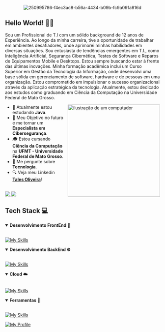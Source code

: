 <div align="center">

![250995786-f4ec3ac8-b56a-4434-b09b-fc9a091a816d](https://github.com/user-attachments/assets/75e024bc-91b8-421c-a3c7-cd0490640fc7)


</div>

## Hello World! 👋✨

Sou um Profissional de T.I com um sólido background de 12 anos de Experiência. Ao longo da minha carreira, tive a oportunidade de trabalhar em ambientes desafiadores, onde aprimorei minhas habilidades em diversas situações. Sou entusiasta de tendências emergentes em T.I., como Inteligência Artificial, Segurança Cibernética, Testes de Software e Reparos de Equipamentos Mobile e Desktops. Estou sempre buscando estar à frente das últimas inovações. Minha formação acadêmica inclui um Curso Superior em Gestão da Tecnologia da Informação, onde desenvolvi uma base sólida em gerenciamento de software, hardware e de pessoas em uma organização. 
Estou comprometido em impulsionar o sucesso organizacional através da aplicação estratégica da tecnologia. Atualmente, estou dedicado aos estudos como graduando em Ciência da Computação na Universidade Federal de Mato Grosso.


<img src="https://raw.githubusercontent.com/MicaelliMedeiros/micaellimedeiros/master/image/computer-illustration.png" alt="ilustração de um computador" min-width="300px" max-width="300px" width="300px" align="right">

* 🌱 Atualmente estou estudando **Java**.
* 🚀 Meu Objetivo no futuro e me tornar um **Especialista em Cibersegurança**.
* 🎓 Estou cursando **Ciência da Computação** na **UFMT - Universidade Federal de Mato Grosso**.
* 💬 Me pergunte sobre **Tecnologia**.
* 🔍 Veja meu Linkedin [**Tales Oliveira**](https://www.linkedin.com/in/talesoliveira57/)!

<br>

<a href = "mailto:tales.mix@gmail.com">
<img src="https://img.shields.io/badge/Gmail-D14836?style=plastic&logo=gmail&logoColor=white" target="_blank" >
</a>
<a href="https://www.linkedin.com/in/talesoliveira57/" target="_blank">
<img src="https://img.shields.io/badge/LinkedIn-0077B5?style=plastic&logo=linkedin&logoColor=white" target="_blank">
</a>

## Tech Stack 💻

<details open>
<summary><b>Desenvolvimento FrontEnd 🎨</b></summary>
<br>

[![My Skills](https://skillicons.dev/icons?i=html,css,js,ts,django,flask,flutter,react,redux,bootstrap,jquery)](https://skillicons.dev)
</details>

<details open>
<summary><b>Desenvolvimento BackEnd ⚙️</b></summary>
<br>

[![My Skills](https://skillicons.dev/icons?i=c,cpp,mysql,nodejs,java,firebase,py)](https://skillicons.dev)
</details>

<details open>
<summary><b>Cloud ☁️</b></summary>
<br>

[![My Skills](https://skillicons.dev/icons?i=aws,azure)](https://skillicons.dev)
</details>

<details open>
<summary><b>Ferramentas 🔧</b></summary>
<br>

[![My Skills](https://skillicons.dev/icons?i=vscode,git,apple,linux,ubuntu,mint,debian,kali,notion,windows,powershell,robloxstudio,sublime)](https://skillicons.dev)
</details>



[![My Profile](https://komarev.com/ghpvc/?username=TaaleesSP&style=plastic&label=Visualizações+no+Perfil)](https://github.com/TaaleesSP)
